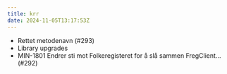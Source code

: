 ```yaml
---
title: krr
date: 2024-11-05T13:17:53Z
---
```

- Rettet metodenavn (#293)
- Library upgrades
- MIN-1801 Endrer sti mot Folkeregisteret for å slå sammen FregClient... (#292)

